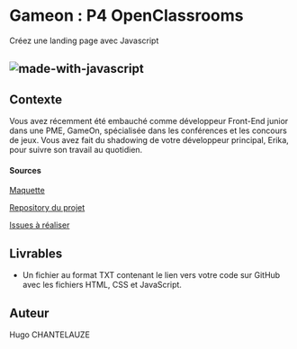 # Gameon : P4 OpenClassrooms	

Créez une landing page avec Javascript

![made-with-javascript](https://img.shields.io/badge/JavaScript-323330?style=for-the-badge&logo=javascript&logoColor=F7DF1E)
---
## Contexte 

Vous avez récemment été embauché comme développeur Front-End junior dans une PME, GameOn, spécialisée dans les conférences et les concours de jeux. Vous avez fait du shadowing de votre développeur principal, Erika, pour suivre son travail au quotidien.

#### Sources
[Maquette](https://www.figma.com/file/B7NKBDvSI18uoMLJgpnh48/UI-Design-GameOn-FR?node-id=106%3A630) 

[Repository du projet](https://github.com/OpenClassrooms-Student-Center/GameOn-website-FR/)

[Issues à réaliser](https://github.com/OpenClassrooms-Student-Center/GameOn-website-FR/issues)


## Livrables
- Un fichier au format TXT contenant le lien vers votre code sur GitHub avec les fichiers HTML, CSS et JavaScript.

##  Auteur
Hugo CHANTELAUZE
